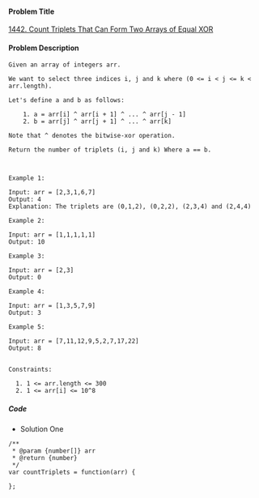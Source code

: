 #### Problem Title
[1442. Count Triplets That Can Form Two Arrays of Equal XOR](https://leetcode.com/problems/count-triplets-that-can-form-two-arrays-of-equal-xor/)
#### Problem Description
```
Given an array of integers arr.

We want to select three indices i, j and k where (0 <= i < j <= k < arr.length).

Let's define a and b as follows:

    1. a = arr[i] ^ arr[i + 1] ^ ... ^ arr[j - 1]
    2. b = arr[j] ^ arr[j + 1] ^ ... ^ arr[k]

Note that ^ denotes the bitwise-xor operation.

Return the number of triplets (i, j and k) Where a == b.

 

Example 1:

Input: arr = [2,3,1,6,7]
Output: 4
Explanation: The triplets are (0,1,2), (0,2,2), (2,3,4) and (2,4,4)

Example 2:

Input: arr = [1,1,1,1,1]
Output: 10

Example 3:

Input: arr = [2,3]
Output: 0

Example 4:

Input: arr = [1,3,5,7,9]
Output: 3

Example 5:

Input: arr = [7,11,12,9,5,2,7,17,22]
Output: 8
 

Constraints:

  1. 1 <= arr.length <= 300
  2. 1 <= arr[i] <= 10^8
```

##### Code

- Solution One
```
/**
 * @param {number[]} arr
 * @return {number}
 */
var countTriplets = function(arr) {
    
};
```
